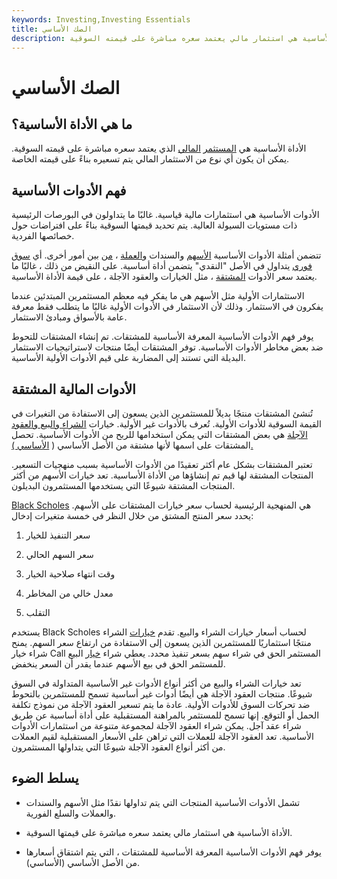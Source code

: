 ```yaml
---
keywords: Investing,Investing Essentials
title: الصك الأساسي
description: الأداة الأساسية هي استثمار مالي يعتمد سعره مباشرة على قيمته السوقية.
---
```


# الصك الأساسي
## ما هي الأداة الأساسية؟

الأداة الأساسية هي [المستثمر](/investment) [المالي](/investment) الذي يعتمد سعره مباشرة على قيمته السوقية. يمكن أن يكون أي نوع من الاستثمار المالي يتم تسعيره بناءً على قيمته الخاصة.

## فهم الأدوات الأساسية

الأدوات الأساسية هي استثمارات مالية قياسية. غالبًا ما يتداولون في البورصات الرئيسية ذات مستويات السيولة العالية. يتم تحديد قيمتها السوقية بناءً على افتراضات حول خصائصها الفردية.

تتضمن أمثلة الأدوات الأساسية [الأسهم](/stock) والسندات [والعملة](/bond) ، [من](/currency) بين أمور أخرى. أي [سوق فوري](/spotmarket) يتداول في الأصل "النقدي" يتضمن أداة أساسية. على النقيض من ذلك ، غالبًا ما يعتمد سعر الأدوات [المشتقة](/derivative) ، مثل الخيارات والعقود الآجلة ، على قيمة الأداة الأساسية.

الاستثمارات الأولية مثل الأسهم هي ما يفكر فيه معظم المستثمرين المبتدئين عندما يفكرون في الاستثمار. وذلك لأن الاستثمار في الأدوات الأولية غالبًا ما يتطلب فقط معرفة عامة بالأسواق ومبادئ الاستثمار.

يوفر فهم الأدوات الأساسية المعرفة الأساسية للمشتقات. تم إنشاء المشتقات للتحوط ضد بعض مخاطر الأدوات الأساسية. توفر المشتقات أيضًا منتجات لاستراتيجيات الاستثمار البديلة التي تستند إلى المضاربة على قيم الأدوات الأولية الأساسية.

## الأدوات المالية المشتقة

تُنشئ المشتقات منتجًا بديلاً للمستثمرين الذين يسعون إلى الاستفادة من التغيرات في القيمة السوقية للأدوات الأولية. تُعرف بالأدوات غير الأولية. خيارات [الشراء والبيع والعقود الآجلة](/futurescontract) هي بعض المشتقات التي يمكن استخدامها للربح من الأدوات الأساسية. تحصل المشتقات على اسمها لأنها مشتقة من الأصل الأساسي ( [الأساسي ).](/underlying-asset)

تعتبر المشتقات بشكل عام أكثر تعقيدًا من الأدوات الأساسية بسبب منهجيات التسعير. المنتجات المشتقة لها قيم تم إنشاؤها من الأداة الأساسية. تعد خيارات الأسهم من أكثر المنتجات المشتقة شيوعًا التي يستخدمها المستثمرون البديلون.

[Black Scholes](/blackscholes) هي المنهجية الرئيسية لحساب سعر خيارات المشتقات على الأسهم. يحدد سعر المنتج المشتق من خلال النظر في خمسة متغيرات إدخال:

1. سعر التنفيذ للخيار

1. سعر السهم الحالي

1. وقت انتهاء صلاحية الخيار

1. معدل خالي من المخاطر

1. التقلب

يستخدم Black Scholes لحساب أسعار خيارات الشراء والبيع. تقدم [خيارات](/calloption) الشراء منتجًا استثماريًا للمستثمرين الذين يسعون إلى الاستفادة من ارتفاع سعر السهم. يمنح شراء خيار Call المستثمر الحق في شراء سهم بسعر تنفيذ محدد. يعطي شراء [خيار](/putoption) البيع للمستثمر الحق في بيع الأسهم عندما يقدر أن السعر ينخفض.

تعد خيارات الشراء والبيع من أكثر أنواع الأدوات غير الأساسية المتداولة في السوق شيوعًا. منتجات العقود الآجلة هي أيضًا أدوات غير أساسية تسمح للمستثمرين بالتحوط ضد تحركات السوق للأدوات الأولية. عادة ما يتم تسعير العقود الآجلة من نموذج تكلفة الحمل أو التوقع. إنها تسمح للمستثمر بالمراهنة المستقبلية على أداة أساسية عن طريق شراء عقد آجل. يمكن شراء العقود الآجلة لمجموعة متنوعة من استثمارات الأدوات الأساسية. تعد العقود الآجلة للعملات التي تراهن على الأسعار المستقبلية لقيم العملات من أكثر أنواع العقود الآجلة شيوعًا التي يتداولها المستثمرون.

## يسلط الضوء

- تشمل الأدوات الأساسية المنتجات التي يتم تداولها نقدًا مثل الأسهم والسندات والعملات والسلع الفورية.

- الأداة الأساسية هي استثمار مالي يعتمد سعره مباشرة على قيمتها السوقية.

- يوفر فهم الأدوات الأساسية المعرفة الأساسية للمشتقات ، التي يتم اشتقاق أسعارها من الأصل الأساسي (الأساسي).

